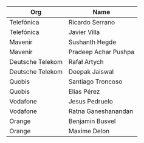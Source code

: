 | Org                    | Name                                                |
| -----------------------| ----------------------------------------------------|
| Telefónica | Ricardo Serrano |
| Telefónica | Javier Villa |
| Mavenir | Sushanth Hegde
| Mavenir | Pradeep Achar Pushpa|
| Deutsche Telekom | Rafał Artych |
| Deutsche Telekom| Deepak Jaiswal |
| Quobis | Santiago Troncoso |
| Quobis | Elías Pérez |
| Vodafone | Jesus Pedruelo |
| Vodafone | Ratna Ganeshanandan |
| Orange | Benjamin Busvel |
| Orange | Maxime Delon |
